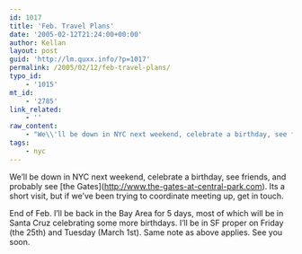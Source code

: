 ```yaml
---
id: 1017
title: 'Feb. Travel Plans'
date: '2005-02-12T21:24:00+00:00'
author: Kellan
layout: post
guid: 'http://lm.quxx.info/?p=1017'
permalink: /2005/02/12/feb-travel-plans/
typo_id:
    - '1015'
mt_id:
    - '2785'
link_related:
    - ''
raw_content:
    - "We\\'ll be down in NYC next weekend, celebrate a birthday, see friends, and probably see [the Gates](http://www.the-gates-at-central-park.com).  Its a short visit, but if we\\'ve been trying to coordinate meeting up, get in touch.\r\n\r\nEnd of Feb. I\\'ll be back in the Bay Area for 5 days, most of which will be in Santa Cruz celebrating some more birthdays.  I\\'ll be in SF proper on Friday (the 25th) and Tuesday (March 1st).  Same note as above applies.  See you soon."
tags:
    - nyc
---
```


We’ll be down in NYC next weekend, celebrate a birthday, see friends, and probably see \[the Gates\](http://www.the-gates-at-central-park.com). Its a short visit, but if we’ve been trying to coordinate meeting up, get in touch.

End of Feb. I’ll be back in the Bay Area for 5 days, most of which will be in Santa Cruz celebrating some more birthdays. I’ll be in SF proper on Friday (the 25th) and Tuesday (March 1st). Same note as above applies. See you soon.